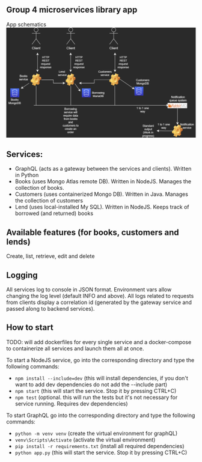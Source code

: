 ## Group 4 microservices library app
App schematics
![](https://github.com/Rdxv/libraryMicroservicesG4/blob/main/img/library.png)

## Services:
 - GraphQL (acts as a gateway between the services and clients). Written in Python
 - Books (uses Mongo Atlas remote DB). Written in NodeJS. Manages the collection of books.
 - Customers (uses containerized Mongo DB). Written in Java. Manages the collection of customers
 - Lend (uses local-installed My SQL). Written in NodeJS. Keeps track of borrowed (and returned) books
 
## Available features (for books, customers and lends)
   Create, list, retrieve, edit and delete
   
## Logging
   All services log to console in JSON format. Environment vars allow changing the log level (default INFO and above).
   All logs related to requests from clients display a correlation id (generated by the gateway service and passed along to backend services).

## How to start

TODO: will add dockerfiles for every single service and a docker-compose to containerize all services and launch them all at once. 

To start a NodeJS service, go into the corresponding directory and type the following commands:
*  ```npm install --include=dev``` (this will install dependencies, if you don't want to add dev dependencies do not add the --include part)
*  ```npm start``` (this will start the service. Stop it by pressing CTRL+C)
*  ```npm test``` (optional. this will run the tests but it's not necessary for service running. Requires dev dependencies)

To start GraphQL go into the corresponding directory and type the following commands:
* ```python -m venv venv``` (create the virtual environment for graphQL)
* ```venv\Scripts\Activate``` (activate the virtual environment)
* ```pip install -r requirements.txt``` (install all required dependencies)
* ```python app.py``` (this will start the service. Stop it by pressing CTRL+C)


 
